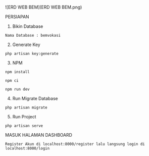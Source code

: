 ![ERD WEB BEM](ERD WEB BEM.png)

PERSIAPAN 

1. Bikin Database 
```
Nama Database : bemvokasi
```

2. Generate Key
```
php artisan key:generate
```

3. NPM 
```
npm install
```

```
npm ci
```

```
npm run dev
```

4. Run Migrate Database
```
php artisan migrate
```

5. Run Project
```
php artisan serve
```

MASUK HALAMAN DASHBOARD
```
Register Akun di localhost:8000/register lalu langsung login di localhost:8000/login
```
